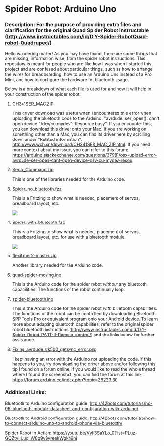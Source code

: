 # Spider Robot: Arduino Uno
### Description: For the purpose of providing extra files and clarification for the original Quad Spider Robot instructable (http://www.instructables.com/id/DIY-Spider-RobotQuad-robot-Quadruped/)

Hello wandering maker! As you may have found, there are some things that are missing, information wise, from the spider robot instructions. This repository is meant for people who are like how I was when I started this project and are confused about particular things, such as how to arrange the wires for breadboarding, how to use an Arduino Uno instead of a Pro Mini, and how to configure the hardware for bluetooth usage.

Below is a breakdown of what each file is used for and how it will help in your construction of the spider robot:

1) [CH341SER_MAC.ZIP](../master/CH341SER_MAC.ZIP)

   This driver download was useful when I encountered this error when uploading the bluetooth code to the Arduino: "avrdude: ser_open(): can't open device "/dev/cu.mydev": Resource busy". If you encounter this, you can download this driver onto your Mac. If you are working on something other than a Mac, you can find its driver here by scrolling down under "Related information": http://www.wch.cn/download/CH341SER_MAC_ZIP.html. If you need more context about my issue, you can refer to this forum: https://arduino.stackexchange.com/questions/37981/osx-upload-error-avrdude-ser-open-cant-open-device-dev-cu-mydev-resou

2) [Serial_Command.zip](../master/Serial_Command.zip)

   This is one of the libraries needed for the Arduino code.

3) [Spider_no_bluetooth.fzz](../master/Spider_no_bluetooth.fzz)

   This is a Fritzing to show what is needed, placement of servos, breadboard layout, etc.

   <img src="https://github.com/angelicaortiz909/Spider-Robot-Arduino-Uno/blob/master/Media/Spider%20Robot-Bluetooth/Spider_no_bluetooth_fritzing.jpg">  


4) [Spider_with_bluetooth.fzz](../master/Spider_with_bluetooth.fzz)

   This is a Fritzing to show what is needed, placement of servos, breadboard layout, etc. for use with a bluetooth module.

   <img src="https://github.com/angelicaortiz909/Spider-Robot-Arduino-Uno/blob/master/Media/Spider%20Robot-Bluetooth/Spider_with_bluetooth_fritzing.jpg">


5) [flexitimer2-master.zip](../master/flexitimer2-master.zip)

   Another library needed for the Arduino code.

6) [quad-spider-moving.ino](../master/quad-spider-moving.ino)

   This is the Arduino code for the spider robot *without* any bluetooth capabilities. The functions of the robot continually loop.

7) [spider-bluetooth.ino](../master/spider-bluetooth.ino)

   This is the Arduino code for the spider robot *with* bluetooth capabilities. The functions of the robot can be controlled by downloading Bluetooth SPP Tools Pro or equivalent program onto your Android device. To learn more about adapting bluetooth capabilities, refer to the original spider robot bluetooth instructions (http://www.instructables.com/id/DIY-Spider-Robot-PART-II-Remote-control/) and the links below for further assistance.

8) [Fixing_avrdude:stk500_getsync_error.png](../masterFixing_avrdude:stk500_getsync_error.png)

   I kept having an error with the Arduino not uploading the code. If this happens to you, try downloading the driver above and/or following this tip I found on a forum online. If you would like to read the whole thread where I found the screenshot, you can find the forum at this link: https://forum.arduino.cc/index.php?topic=28223.30

### Additional Links:

Bluetooth to Arduino configuration guide: http://42bots.com/tutorials/hc-06-bluetooth-module-datasheet-and-configuration-with-arduino/


Bluetooth to Android configuration guide: http://42bots.com/tutorials/how-to-connect-arduino-uno-to-android-phone-via-bluetooth/


Spider Robot in Action:
https://youtu.be/Vyh3SaYLo_0?list=PLuz-GQZtyIjUuq_W8g9vByreekWgkh9nj
